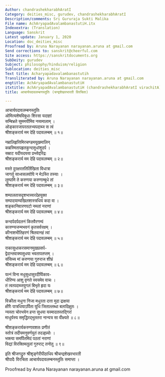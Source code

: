 ```yaml
---
Author: chandrashekharabhAratI
Category: deities_misc, gurudev, chandrashekharabhAratI
Description/comments: Sri Gururaja Sukti Malika
File name: AchAryapadAvalambanastutiH.itx
Indexextra: (Translation)
Language: Sanskrit
Latest update: January 1, 2020
Location: doc_deities_misc
Proofread by: Aruna Narayanan narayanan.aruna at gmail.com
Send corrections to: sanskrit@cheerful.com
Site access: https://sanskritdocuments.org
SubDeity: gurudev
Subject: philosophy/hinduism/religion
Sublocation: deities_misc
Text title: Acharyapadavalambanastutih
Transliterated by: Aruna Narayanan narayanan.aruna at gmail.com
engtitle: AchAryapadAvalambanastutiH
itxtitle: AchAryapadAvalambanastutiH (chandrashekharabhAratI virachitA)
title: आचार्यपदावलम्बनस्तुतिः (चन्द्रशेखरभारती विरचिता)

---
```

  
 आचार्यपदावलम्बनस्तुतिः   
ओमित्यशेषविबुधाः शिरसा यदाज्ञां  
     सम्बिभ्रते सुममयीमिव नव्यमालाम् ।  
ओङ्कारजापरतलभ्यपदाब्ज स त्वं  
     श्रीशङ्करार्य मम देहि पदावलम्बम् ॥ १॥  
  
नम्रालिहृत्तिमिरचण्डमयूखमालिन्  
     कम्रस्मितापहृतकुन्दसुधांशुदर्प ।  
सम्राट यदीयदयया प्रभवेद्दरिद्रः  
     श्रीशङ्करार्य मम देहि पदावलम्बम् ॥ २॥  
  
मस्ते दुरक्षरततिर्लिखिता विधात्रा  
     जागर्तु साध्वसलवोपि न मेऽस्ति तस्याः ।  
लुम्पामि ते करुणया करुणाम्बुधे तां  
     श्रीशङ्करार्य मम देहि पदावलम्बम् ॥ ३॥  
  
शम्पालतासदृशभास्वरदेहयुक्त  
     सम्पादयाम्यखिलशास्त्रधियं कदा वा ।  
शङ्कानिवारणपटो नमतां नराणां  
     श्रीशङ्करार्य मम देहि पदावलम्बम् ॥ ४॥  
  
कन्दर्पदर्पदलनं कितवैरगम्यं  
     कारुण्यजन्मभवनं कृतसर्वरक्षम् ।  
कीनाशभीतिहरणं श्रितवानहं त्वां  
     श्रीशङ्करार्य मम देहि पदावलम्बम् ॥ ५॥  
  
राकासुधाकरसमानमुखप्रसर्प-  
     द्वेदान्तवाक्यसुधया भवतापतप्तम् ।  
संसिच्य मां करुणया गुरुराज शीघ्रं  
     श्रीशङ्करार्य मम देहि पदावलम्बम् ॥ ६॥  
  
यत्नं विना मधुसुधासुरदीर्घिकाव-  
     धीरिण्य आशु वृणते स्वयमेव वाचः ।  
तं त्वत्पदाब्जयुगलं बिभृते हृदा यः  
     श्रीशङ्करार्य मम देहि पदावलम्बम् ॥ ७॥  
  
विक्रीता मधुना निजा मधुरता दत्ता मुदा द्राक्षया  
     क्षीरैः पात्रधियाऽर्पिता युधि जिताल्लब्धा बलादिक्षुतः ।  
न्यस्ता चोरभयेन हन्त सुधया यस्मादतस्तद्गिरां  
     माधुर्यस्य समृद्धिरद्भुततरा नान्यत्र सा वीक्ष्यते ॥ ८॥  
  
श्रीशङ्करार्यकरुणावशतः प्रणीतं  
     स्तोत्रं तदीयमनुवर्णयुतं तदङ्घ्र्योः ।  
भक्त्या समर्पितमिदं पठतां नराणां  
     विद्यां विरक्तिमतुलां गुरुराट् तनोतु ॥ ९॥  
  
इति श्रीजगद्रुरु श्रीशृङ्गेरीपीठाधिप श्रीचन्द्रशेखरभारती  
     श्रीपादैः विरचिता आचार्यपदावलम्बनस्तुतिः समाप्ता ।  
  
Proofread by Aruna Narayanan narayanan.aruna at gmail.com  
  
